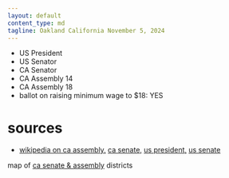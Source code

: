 ```yaml
---
layout: default
content_type: md
tagline: Oakland California November 5, 2024
---
```


* US President
* US Senator
* CA Senator
* CA Assembly 14
* CA Assembly 18
* ballot on raising minimum wage to $18: YES

# sources
* [wikipedia on ca assembly,](https://en.wikipedia.org/wiki/2024_California_State_Assembly_election) [ca senate,](https://en.wikipedia.org/wiki/2024_California_State_Senate_election) [us president,](https://en.wikipedia.org/wiki/2024_United_States_presidential_election_in_California) [us senate](https://en.wikipedia.org/wiki/2024_United_States_Senate_election_in_California)

map of [ca senate & assembly](https://statewidedatabase.org/gis/districtscomp.html) districts
